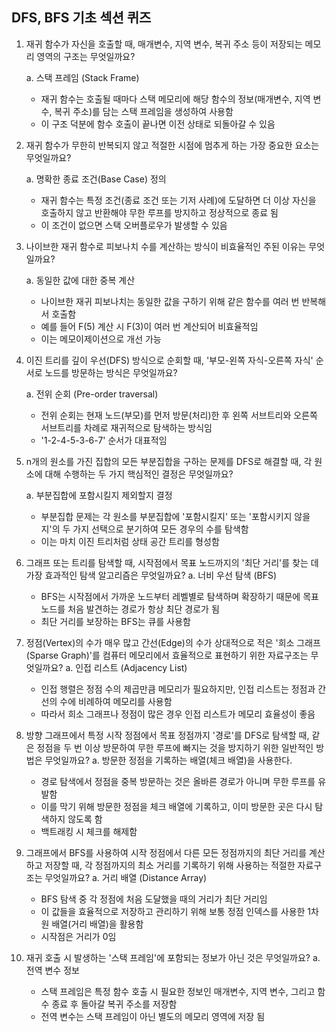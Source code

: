 ## DFS, BFS 기초 섹션 퀴즈
1. 재귀 함수가 자신을 호출할 때, 매개변수, 지역 변수, 복귀 주소 등이 저장되는 메모리 영역의 구조는 무엇일까요?

   a. 스택 프레임 (Stack Frame)
    * 재귀 함수는 호출될 때마다 스택 메모리에 해당 함수의 정보(매개변수, 지역 변수, 복귀 주소)를 담는 스택 프레임을 생성하여 사용함
    * 이 구조 덕분에 함수 호출이 끝나면 이전 상태로 되돌아갈 수 있음
2. 재귀 함수가 무한히 반복되지 않고 적절한 시점에 멈추게 하는 가장 중요한 요소는 무엇일까요?

   a. 명확한 종료 조건(Base Case) 정의
    * 재귀 함수는 특정 조건(종료 조건 또는 기저 사례)에 도달하면 더 이상 자신을 호출하지 않고 반환해야 무한 루프를 방지하고 정상적으로 종료 됨
    * 이 조건이 없으면 스택 오버플로우가 발생할 수 있음
3. 나이브한 재귀 함수로 피보나치 수를 계산하는 방식이 비효율적인 주된 이유는 무엇일까요?

   a. 동일한 값에 대한 중복 계산
    * 나이브한 재귀 피보나치는 동일한 값을 구하기 위해 같은 함수를 여러 번 반복해서 호출함
    * 예를 들어 F(5) 계산 시 F(3)이 여러 번 계산되어 비효율적임
    * 이는 메모이제이션으로 개선 가능
4. 이진 트리를 깊이 우선(DFS) 방식으로 순회할 때, '부모-왼쪽 자식-오른쪽 자식' 순서로 노드를 방문하는 방식은 무엇일까요?

   a. 전위 순회 (Pre-order traversal)
    * 전위 순회는 현재 노드(부모)를 먼저 방문(처리)한 후 왼쪽 서브트리와 오른쪽 서브트리를 차례로 재귀적으로 탐색하는 방식임
    * '1-2-4-5-3-6-7' 순서가 대표적임
5. n개의 원소를 가진 집합의 모든 부분집합을 구하는 문제를 DFS로 해결할 때, 각 원소에 대해 수행하는 두 가지 핵심적인 결정은 무엇일까요?

   a. 부분집합에 포함시킬지 제외할지 결정
   * 부분집합 문제는 각 원소를 부분집합에 '포함시킬지' 또는 '포함시키지 않을지'의 두 가지 선택으로 분기하여 모든 경우의 수를 탐색함
   * 이는 마치 이진 트리처럼 상태 공간 트리를 형성함
6. 그래프 또는 트리를 탐색할 때, 시작점에서 목표 노드까지의 '최단 거리'를 찾는 데 가장 효과적인 탐색 알고리즘은 무엇일까요?
   a. 너비 우선 탐색 (BFS)
    * BFS는 시작점에서 가까운 노드부터 레벨별로 탐색하며 확장하기 때문에 목표 노드를 처음 발견하는 경로가 항상 최단 경로가 됨
    * 최단 거리를 보장하는 BFS는 큐를 사용함
7. 정점(Vertex)의 수가 매우 많고 간선(Edge)의 수가 상대적으로 적은 '희소 그래프(Sparse Graph)'를 컴퓨터 메모리에서 효율적으로 표현하기 위한 자료구조는 무엇일까요?
   a. 인접 리스트 (Adjacency List)
    * 인접 행렬은 정점 수의 제곱만큼 메모리가 필요하지만, 인접 리스트는 정점과 간선의 수에 비례하여 메모리를 사용함
    * 따라서 희소 그래프나 정점이 많은 경우 인접 리스트가 메모리 효율성이 좋음
8. 방향 그래프에서 특정 시작 정점에서 목표 정점까지 '경로'를 DFS로 탐색할 때, 같은 정점을 두 번 이상 방문하여 무한 루프에 빠지는 것을 방지하기 위한 일반적인 방법은 무엇일까요?
   a. 방문한 정점을 기록하는 배열(체크 배열)을 사용한다.
    * 경로 탐색에서 정점을 중복 방문하는 것은 올바른 경로가 아니며 무한 루프를 유발함
    * 이를 막기 위해 방문한 정점을 체크 배열에 기록하고, 이미 방문한 곳은 다시 탐색하지 않도록 함
    * 백트래킹 시 체크를 해제함
9. 그래프에서 BFS를 사용하여 시작 정점에서 다른 모든 정점까지의 최단 거리를 계산하고 저장할 때, 각 정점까지의 최소 거리를 기록하기 위해 사용하는 적절한 자료구조는 무엇일까요?
   a. 거리 배열 (Distance Array)
    * BFS 탐색 중 각 정점에 처음 도달했을 때의 거리가 최단 거리임
    * 이 값들을 효율적으로 저장하고 관리하기 위해 보통 정점 인덱스를 사용한 1차원 배열(거리 배열)을 활용함
    * 시작점은 거리가 0임
10. 재귀 호출 시 발생하는 '스택 프레임'에 포함되는 정보가 아닌 것은 무엇일까요?
    a. 전역 변수 정보
    * 스택 프레임은 특정 함수 호출 시 필요한 정보인 매개변수, 지역 변수, 그리고 함수 종료 후 돌아갈 복귀 주소를 저장함
    * 전역 변수는 스택 프레임이 아닌 별도의 메모리 영역에 저장 됨